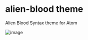 # alien-blood theme

Alien Blood Syntax theme for Atom

![image](https://raw.githubusercontent.com/zdj/alien-blood-syntax/master/alien_blood_syntax.png)
